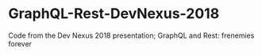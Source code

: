 # GraphQL-Rest-DevNexus-2018
Code from the Dev Nexus 2018 presentation; GraphQL and Rest: frenemies forever
